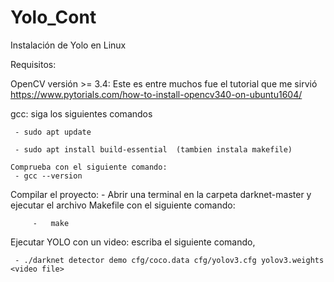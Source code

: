 # Yolo_Cont
 
 Instalación de Yolo en Linux

Requisitos:

OpenCV versión >= 3.4: Este es entre muchos fue el tutorial que me sirvió  https://www.pytorials.com/how-to-install-opencv340-on-ubuntu1604/

gcc: siga los siguientes comandos
	 
	 - sudo apt update
	 
	 - sudo apt install build-essential  (tambien instala makefile)

	Comprueba con el siguiente comando:
	 - gcc --version

Compilar el proyecto:
	 - Abrir una terminal en la carpeta darknet-master y ejecutar el archivo Makefile con el siguiente comando:
	 	 
		 -   make

Ejecutar YOLO con un video: escriba el siguiente comando,
	 
	 - ./darknet detector demo cfg/coco.data cfg/yolov3.cfg yolov3.weights <video file>

	 	
